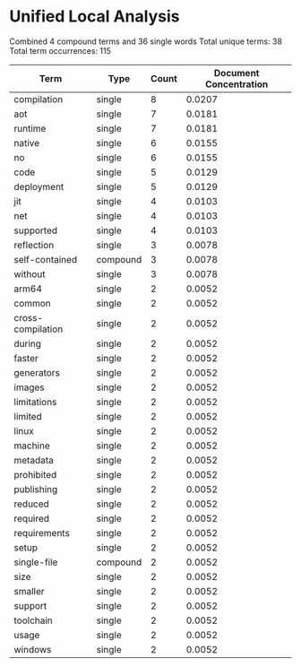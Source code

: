 # Unified Local Analysis

Combined 4 compound terms and 36 single words
Total unique terms: 38
Total term occurrences: 115

| Term | Type | Count | Document Concentration |
|------|------|-------|------------------------|
| compilation | single | 8 | 0.0207 |
| aot | single | 7 | 0.0181 |
| runtime | single | 7 | 0.0181 |
| native | single | 6 | 0.0155 |
| no | single | 6 | 0.0155 |
| code | single | 5 | 0.0129 |
| deployment | single | 5 | 0.0129 |
| jit | single | 4 | 0.0103 |
| net | single | 4 | 0.0103 |
| supported | single | 4 | 0.0103 |
| reflection | single | 3 | 0.0078 |
| self-contained | compound | 3 | 0.0078 |
| without | single | 3 | 0.0078 |
| arm64 | single | 2 | 0.0052 |
| common | single | 2 | 0.0052 |
| cross-compilation | single | 2 | 0.0052 |
| during | single | 2 | 0.0052 |
| faster | single | 2 | 0.0052 |
| generators | single | 2 | 0.0052 |
| images | single | 2 | 0.0052 |
| limitations | single | 2 | 0.0052 |
| limited | single | 2 | 0.0052 |
| linux | single | 2 | 0.0052 |
| machine | single | 2 | 0.0052 |
| metadata | single | 2 | 0.0052 |
| prohibited | single | 2 | 0.0052 |
| publishing | single | 2 | 0.0052 |
| reduced | single | 2 | 0.0052 |
| required | single | 2 | 0.0052 |
| requirements | single | 2 | 0.0052 |
| setup | single | 2 | 0.0052 |
| single-file | compound | 2 | 0.0052 |
| size | single | 2 | 0.0052 |
| smaller | single | 2 | 0.0052 |
| support | single | 2 | 0.0052 |
| toolchain | single | 2 | 0.0052 |
| usage | single | 2 | 0.0052 |
| windows | single | 2 | 0.0052 |
